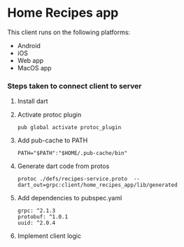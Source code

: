 # Home Recipes app

This client runs on the following platforms:
* Android
* iOS
* Web app
* MacOS app

### Steps taken to connect client to server

1. Install dart

2. Activate protoc plugin
    ```
    pub global activate protoc_plugin
    ```

3. Add pub-cache to PATH
    ```
    PATH="$PATH":"$HOME/.pub-cache/bin"
    ```

4. Generate dart code from protos
    ```
    protoc ./defs/recipes-service.proto  --dart_out=grpc:client/home_recipes_app/lib/generated
    ```

5. Add dependencies to pubspec.yaml
    ```
    grpc: ^2.1.3
    protobuf: ^1.0.1
    uuid: ^2.0.4
    ```

6. Implement client logic
